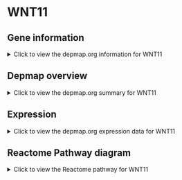 <h1>WNT11</h1>

<h2>Gene information</h2>
<details>
  <summary>Click to view the depmap.org information for WNT11</summary>
  <p><a href="https://depmap.org/portal/gene/WNT11?tab=about" target="_BLANK">Open page in a new tab...</a></p>
  <iframe src="https://depmap.org/portal/gene/WNT11?tab=about" style="border:none;width:100%;height:800px"></iframe>
</details>

<h2>Depmap overview</h2>
<details>
  <summary>Click to view the depmap.org summary for WNT11</summary>
  <p><a href="https://depmap.org/portal/gene/WNT11?tab=overview" target="_BLANK">Open page in a new tab...</a></p>
  <iframe src="https://depmap.org/portal/gene/WNT11?tab=overview" style="border:none;width:100%;height:800px"></iframe>
</details>

<h2>Expression</h2>
<details>
  <summary>Click to view the depmap.org expression data for WNT11</summary>
  <p><a href="https://depmap.org/portal/gene/WNT11?tab=characterization" target="_BLANK">Open page in a new tab...</a></p>
  <iframe src="https://depmap.org/portal/gene/WNT11?tab=characterization" style="border:none;width:100%;height:800px"></iframe>
</details>



<h2>Reactome Pathway diagram</h2>
<details>
  <summary>Click to view the Reactome pathway for WNT11</summary>
  <p><a href="https://reactome.org/PathwayBrowser/#/R-HSA-4086400" target="_BLANK">Open page in a new tab...</a></p>
  <p>PCP/CE pathway</p>
<iframe src="https://reactome.org/PathwayBrowser/#/R-HSA-4086400" style="border:none;width:100%;height:800px"></iframe>
</details>



